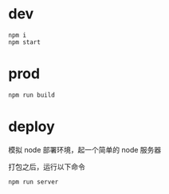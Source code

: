 # dev
```
npm i
npm start
```

# prod
```
npm run build
```

# deploy
模拟 node 部署环境，起一个简单的 node 服务器

打包之后，运行以下命令
```
npm run server
```